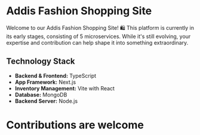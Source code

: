 # Addis Fashion Shopping Site

Welcome to our Addis Fashion Shopping Site! 🛍️ This platform is currently in its early stages, consisting of 5  microservices. While it's still evolving, your expertise and contribution can help shape it into something extraordinary.

## Technology Stack

- **Backend & Frontend:** TypeScript
- **App Framework:** Next.js
- **Inventory Management:** Vite with React
- **Database:** MongoDB
- **Backend Server:** Node.js

# Contributions are welcome
